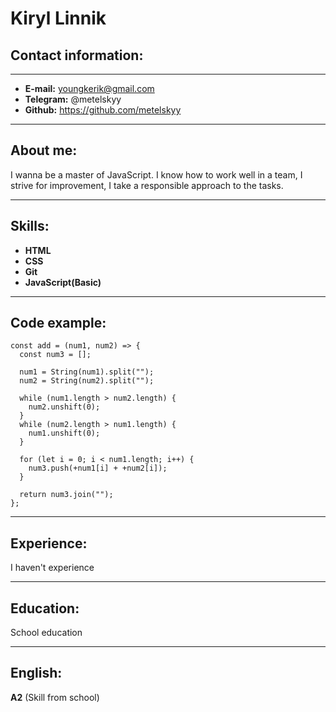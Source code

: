 # **Kiryl Linnik**

## **Contact information:**

---

- **E-mail:** youngkerik@gmail.com
- **Telegram:** @metelskyy
- **Github:** https://github.com/metelskyy

---

## **About me:**

I wanna be a master of JavaScript. I know how to work well in a team, I strive for improvement, I take a responsible approach to the tasks.

---

## **Skills:**

- **HTML**
- **CSS**
- **Git**
- **JavaScript(Basic)**

---

## **Code example:**

```
const add = (num1, num2) => {
  const num3 = [];

  num1 = String(num1).split("");
  num2 = String(num2).split("");

  while (num1.length > num2.length) {
    num2.unshift(0);
  }
  while (num2.length > num1.length) {
    num1.unshift(0);
  }

  for (let i = 0; i < num1.length; i++) {
    num3.push(+num1[i] + +num2[i]);
  }

  return num3.join("");
};
```

---

## **Experience:**

I haven't experience

---

## **Education:**

School education

---

## **English:**

**A2** (Skill from school)

